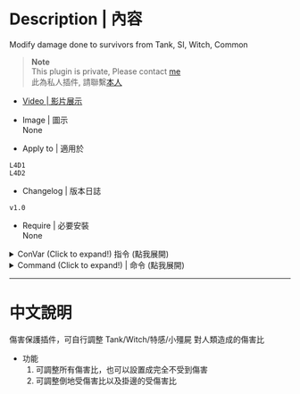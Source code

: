 # Description | 內容
 Modify damage done to survivors from Tank, SI, Witch, Common

> __Note__ <br/>
This plugin is private, Please contact [me](https://github.com/fbef0102/Game-Private_Plugin#私人插件列表-private-plugins-list)<br/>
此為私人插件, 請聯繫[本人](https://github.com/fbef0102/Game-Private_Plugin#私人插件列表-private-plugins-list)

* [Video | 影片展示](https://youtu.be/FX56ce89cM0)

* Image | 圖示
<br/>None

* Apply to | 適用於
```
L4D1
L4D2
```

* Changelog | 版本日誌
```
v1.0
```

* Require | 必要安裝
<br/>None

<details>
<summary>ConVar (Click to expand!) 指令 (點我展開)</summary>

* cfg/sourcemod/l4d2_survivor_damage_modify.cfg
	```php
	// Enable gun damage modify plugin. [0-Disable,1-Enable]
	l4d2_survivor_damage_modify_enable "1"

	// Modfiy Damage done to hanging from ledge AI survivor player from S.I. multi.
	l4d_survivor_damage_modify_AI_hanging_SI_multi "1.0"

	// Modfiy Damage done to hanging from ledge AI survivor player from Common Infected multi.
	l4d_survivor_damage_modify_AI_hanging_common_multi "1.0"

	// If 1, Enable damage modify to hanging from ledge AI survivor player from Tank/Witch/S.I./common.
	l4d_survivor_damage_modify_AI_hanging_enable "1"

	// Modfiy Damage done to hanging from ledge AI survivor player from Tank multi.
	l4d_survivor_damage_modify_AI_hanging_tank_multi "1.0"

	// Modfiy Damage done to hanging from ledge AI survivor player from Witch multi.
	l4d_survivor_damage_modify_AI_hanging_witch_multi "1.0"

	// Modfiy Damage done to incapacitated AI survivor player from S.I. multi.
	l4d_survivor_damage_modify_AI_incap_SI_multi "1.0"

	// Modfiy Damage done to incapacitated AI survivor player from Common Infected multi.
	l4d_survivor_damage_modify_AI_incap_common_multi "1.0"

	// If 1, Enable damage modify to incapacitated AI survivor player from Tank/Witch/S.I./common.
	l4d_survivor_damage_modify_AI_incap_enable "1"

	// Modfiy Damage done to incapacitated AI survivor player from Tank multi.
	l4d_survivor_damage_modify_AI_incap_tank_multi "1.0"

	// Modfiy Damage done to incapacitated AI survivor player from Witch multi.
	l4d_survivor_damage_modify_AI_incap_witch_multi "1.0"

	// Modfiy Damage done to standing AI survivor player from S.I. multi.
	l4d_survivor_damage_modify_AI_stand_SI_multi "1.0"

	// Modfiy Damage done to standing AI survivor player from Common Infected multi.
	l4d_survivor_damage_modify_AI_stand_common_multi "1.0"

	// If 1, Enable damage modify to standing AI survivor player from Tank/Witch/S.I./common.
	l4d_survivor_damage_modify_AI_stand_enable "1"

	// Modfiy Damage done to standing AI survivor player from Tank multi.
	l4d_survivor_damage_modify_AI_stand_tank_multi "1.0"

	// Modfiy Damage done to standing AI survivor player from Witch multi.
	l4d_survivor_damage_modify_AI_stand_witch_multi "1.0"

	// Modfiy Damage done to hanging from ledge human survivor player from S.I. multi.
	l4d_survivor_damage_modify_human_hanging_SI_multi "1.0"

	// Modfiy Damage done to hanging from ledge human survivor player from Common Infected multi.
	l4d_survivor_damage_modify_human_hanging_common_multi "1.0"

	// If 1, Enable damage modify to hanging from ledge human survivor player from Tank/Witch/S.I./common.
	l4d_survivor_damage_modify_human_hanging_enable "1"

	// Modfiy Damage done to hanging from ledge human survivor player from Tank multi.
	l4d_survivor_damage_modify_human_hanging_tank_multi "1.0"

	// Modfiy Damage done to hanging from ledge human survivor player from Witch multi.
	l4d_survivor_damage_modify_human_hanging_witch_multi "1.0"

	// Modfiy Damage done to incapacitated human survivor player from S.I. multi.
	l4d_survivor_damage_modify_human_incap_SI_multi "1.0"

	// Modfiy Damage done to incapacitated human survivor player from Common Infected multi.
	l4d_survivor_damage_modify_human_incap_common_multi "1.0"

	// If 1, Enable damage modify to incapacitated human survivor player from Tank/Witch/S.I./common.
	l4d_survivor_damage_modify_human_incap_enable "1"

	// Modfiy Damage done to incapacitated human survivor player from Tank multi.
	l4d_survivor_damage_modify_human_incap_tank_multi "1.0"

	// Modfiy Damage done to incapacitated human survivor player from Witch multi.
	l4d_survivor_damage_modify_human_incap_witch_multi "1.0"

	// Modfiy Damage done to standing human survivor player from S.I. multi.
	l4d_survivor_damage_modify_human_stand_SI_multi "1.0"

	// Modfiy Damage done to standing human survivor player from Common Infected multi.
	l4d_survivor_damage_modify_human_stand_common_multi "1.0"

	// If 1, Enable damage modify to standing human survivor player from Tank/Witch/S.I./common.
	l4d_survivor_damage_modify_human_stand_enable "1"

	// Modfiy Damage done to standing human survivor player from Tank multi.
	l4d_survivor_damage_modify_human_stand_tank_multi "1.0"

	// Modfiy Damage done to standing human survivor player from Witch multi.
	l4d_survivor_damage_modify_human_stand_witch_multi "1.0"
	```
</details>

<details>
<summary>Command (Click to expand!) | 命令 (點我展開)</summary>

<br/>None
</details>

- - - -
# 中文說明
傷害保護插件，可自行調整 Tank/Witch/特感/小殭屍 對人類造成的傷害比

* 功能
	1. 可調整所有傷害比，也可以設置成完全不受到傷害
	2. 可調整倒地受傷害比以及掛邊的受傷害比
